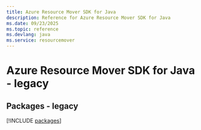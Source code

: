 ```yaml
---
title: Azure Resource Mover SDK for Java
description: Reference for Azure Resource Mover SDK for Java
ms.date: 09/23/2025
ms.topic: reference
ms.devlang: java
ms.service: resourcemover
---
```

# Azure Resource Mover SDK for Java - legacy
## Packages - legacy
[!INCLUDE [packages](resource-mover-index.md)]